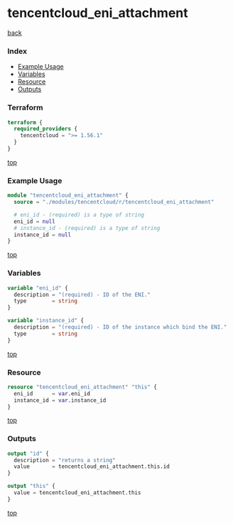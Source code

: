 # tencentcloud_eni_attachment

[back](../tencentcloud.md)

### Index

- [Example Usage](#example-usage)
- [Variables](#variables)
- [Resource](#resource)
- [Outputs](#outputs)

### Terraform

```terraform
terraform {
  required_providers {
    tencentcloud = ">= 1.56.1"
  }
}
```

[top](#index)

### Example Usage

```terraform
module "tencentcloud_eni_attachment" {
  source = "./modules/tencentcloud/r/tencentcloud_eni_attachment"

  # eni_id - (required) is a type of string
  eni_id = null
  # instance_id - (required) is a type of string
  instance_id = null
}
```

[top](#index)

### Variables

```terraform
variable "eni_id" {
  description = "(required) - ID of the ENI."
  type        = string
}

variable "instance_id" {
  description = "(required) - ID of the instance which bind the ENI."
  type        = string
}
```

[top](#index)

### Resource

```terraform
resource "tencentcloud_eni_attachment" "this" {
  eni_id      = var.eni_id
  instance_id = var.instance_id
}
```

[top](#index)

### Outputs

```terraform
output "id" {
  description = "returns a string"
  value       = tencentcloud_eni_attachment.this.id
}

output "this" {
  value = tencentcloud_eni_attachment.this
}
```

[top](#index)